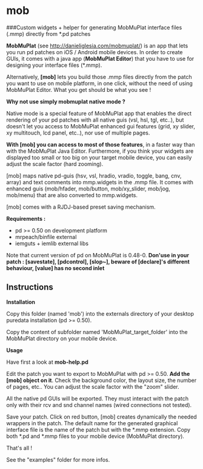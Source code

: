 # mob
###Custom widgets + helper for generating MobMuPlat interface files (.mmp) directly from *.pd patches

**MobMuPlat** (see http://danieliglesia.com/mobmuplat/) is an app that lets you run pd patches on iOS / Android mobile devices.
In order to create GUIs, it comes with a java app (**MobMuPlat Editor**) that you have to use for designing your interface files (*.mmp).

Alternatively, **[mob]** lets you build those .mmp files directly from the patch you want to use on mobile platform, in one click, without the need of using MobMuPlat Editor. What you get should be what you see !

**Why not use simply mobmuplat native mode ?**

Native mode is a special feature of MobMuPlat app that enables the direct rendering of your pd patches with all native guis (vsl, hsl, tgl, etc..), but doesn't let you access to MobMuPlat enhanced gui features (grid, xy slider, xy multitouch, lcd panel, etc..), nor use of multiple pages. 

**With [mob] you can access to most of those features**, in a faster way than with the MobMuPlat Java Editor. Furthermore, if you think your widgets are displayed too small or too big on your target mobile device, you can easily adjust the scale factor (hard zooming).

[mob] maps native pd-guis (hsv, vsl, hradio, vradio, toggle, bang, cnv, array) and text comments into mmp.widgets in the .mmp file.
It comes with enhanced guis (mob/hfader, mob/button, mob/xy_slider, mob/jog, mob/menu) that are also converted to mmp.widgets.

[mob] comes with a RJDJ-based preset saving mechanism.

**Requirements :**
- pd >= 0.50 on development platform
- mrpeach/binfile external
- iemguts + iemlib external libs

Note that current version of pd on MobMuPlat is 0.48-0. **Don'use in your patch : [savestate], [pdcontrol], [slop~], beware of [declare]'s different behaviour, [value] has no second inlet**

## Instructions

**Installation**

Copy this folder (named 'mob') into the externals directory of your desktop puredata installation (pd >= 0.50).

Copy the content of subfolder named 'MobMuPlat_target_folder' into the MobMuPlat directory on your mobile device.

**Usage**

Have first a look at **mob-help.pd**

Edit the patch you want to export to MobMuPlat with pd >= 0.50. **Add the [mob] object on it**. Check the background color, the layout size, the number of pages, etc.. You can adjust the scale factor with the "zoom" slider.

All the native pd GUIs will be exported. They must interact with the patch only with their rcv and snd channel names (wired connections not tested).

Save your patch. Click on red button, [mob] creates dynamically the needed wrappers in the patch. The default name for the generated graphical interface file is the name of the patch but with the *.mmp extension. Copy both *.pd and *.mmp files to your mobile device (MobMuPlat directory). 

That's all !

See the "examples" folder for more infos.
